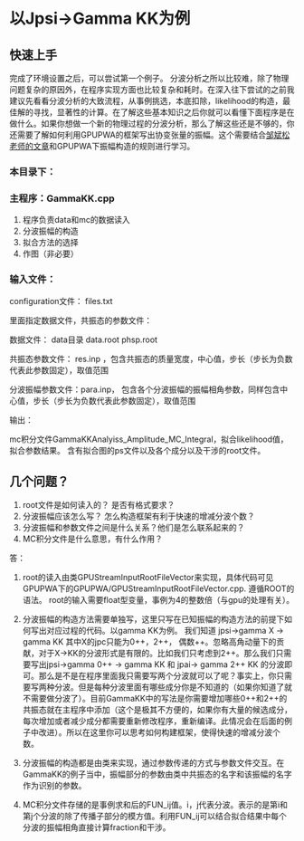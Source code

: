 # 以Jpsi->Gamma KK为例

## 快速上手
完成了环境设置之后，可以尝试第一个例子。
分波分析之所以比较难，除了物理问题复杂的原因外，在程序实现方面也比较复杂和耗时。在深入往下尝试的之前我建议先看看分波分析的大致流程，从事例挑选，本底扣除，likelihood的构造，最佳解的寻找，显著性的计算。在了解这些基本知识之后你就可以看懂下面程序是在做什么。如果你想做一个新的物理过程的分波分析，那么了解这些还是不够的，你还需要了解如何利用GPUPWA的框架写出协变张量的振幅。这个需要结合[邹斌松老师的文章](http://link.springer.com/10.1140/epja/i2002-10135-4)和GPUPWA下振幅构造的规则进行学习。

### 本目录下：

### 主程序：GammaKK.cpp
  1. 程序负责data和mc的数据读入
  2. 分波振幅的构造
  3. 拟合方法的选择
  4. 作图（非必要）
### 输入文件：

configuration文件： files.txt 

里面指定数据文件，共振态的参数文件：

数据文件： data目录 data.root  phsp.root

共振态参数文件： res.inp ，包含共振态的质量宽度，中心值，步长（步长为负数代表此参数固定），取值范围

分波振幅参数文件：para.inp， 包含各个分波振幅的振幅相角参数，同样包含中心值，步长（步长为负数代表此参数固定），取值范围

输出：

mc积分文件GammaKKAnalyiss_Amplitude_MC_Integral，拟合likelihood值，拟合参数结果。
含有拟合图的ps文件以及各个成分以及干涉的root文件。

## 几个问题？
1. root文件是如何读入的？ 是否有格式要求？
2. 分波振幅应该怎么写？ 怎么构造框架有利于快速的增减分波个数？
3. 分波振幅和参数文件之间是什么关系？他们是怎么联系起来的？
4. MC积分文件是什么意思，有什么作用？

答：

1. root的读入由类GPUStreamInputRootFileVector来实现，具体代码可见GPUPWA下的GPUPWA/GPUStreamInputRootFileVector.cpp. 遵循ROOT的语法。
root的输入需要float型变量，事例为4的整数倍（与gpu的处理有关）。

2. 分波振幅的构造方法需要单独写，这里只写在已知振幅的构造方法的前提下如何写出对应过程的代码。以gamma KK为例。 我们知道 jpsi->gamma X -> gamma KK
其中X的jpc只能为0++，2++， 偶数++。忽略高角动量下的贡献，对于X->KK的分波形式是有限的。比如我们只考虑到2++。那么我们只需要写出jpsi->gamma 0++ -> gamma KK 和 jpai-> gamma 2++ KK 的分波即可。那么是不是在程序里面我只需要写两个分波就可以了呢？事实上，你只需要写两种分波。但是每种分波里面有哪些成分你是不知道的（如果你知道了就不需要做分波了）。目前GammaKK中的写法是你需要增加哪些0++和2++的共振态就在主程序中添加（这个是极其不方便的，如果你有大量的候选成分，每次增加或者减少成分都需要重新修改程序，重新编译。此情况会在后面的例子中改进）。所以在这里你可以思考如何构建框架，使得快速的增减分波个数。

3. 分波振幅的构造都是由类来实现，通过参数传递的方式与参数文件交互。在GammaKK的例子当中，振幅部分的参数由类中共振态的名字和该振幅的名字作为识别的参数。

4. MC积分文件存储的是事例求和后的FUN_ij值。i，j代表分波。表示的是第i和第j个分波的除了传播子部分的模方值。利用FUN_ij可以结合拟合结果中每个分波的振幅相角直接计算fraction和干涉。
